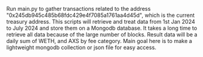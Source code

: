 Run main.py to gather transactions related to the address "0x245db945c485b68fdc429e4f7085a1761aa4d45d", which is the current treasury address.
This scripts will retrieve and treat data from 1st Jan 2024 to July 2024 and store them on a Mongodb database.
It takes a long time to retrieve all data because of the large number of blocks.
Result data will be a daily sum of WETH, and AXS by fee category.
Main goal here is to make a lightweight mongodb collection or json file for easy access.
